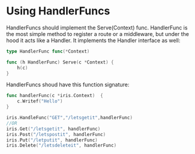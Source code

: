 # Using HandlerFuncs

HandlerFuncs should implement the Serve\(Context) func.
HandlerFunc is the most simple method to register a route or a middleware, but under the hood it acts like a Handler. It implements the Handler interface as well:

```go
type HandlerFunc func(*Context)

func (h HandlerFunc) Serve(c *Context) {
    h(c)
}
```

HandlerFuncs shoud have this function signature:

```go
func handlerFunc(c *iris.Context)  {
    c.Writef("Hello")
}

iris.HandleFunc("GET","/letsgetit",handlerFunc)
//OR
iris.Get("/letsgetit", handlerFunc)
iris.Post("/letspostit", handlerFunc)
iris.Put("/letputit", handlerFunc)
iris.Delete("/letsdeleteit", handlerFunc)
```

